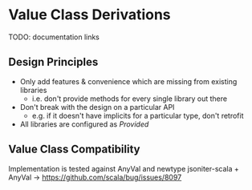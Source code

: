 # Value Class Derivations

TODO: documentation links

## Design Principles

* Only add features & convenience which are missing from existing libraries
  * i.e. don't provide methods for every single library out there 
* Don't break with the design on a particular API
  * e.g. if it doesn't have implicits for a particular type, don't retrofit
* All libraries are configured as _Provided_

## Value Class Compatibility
Implementation is tested against AnyVal and newtype
jsoniter-scala + AnyVal -> https://github.com/scala/bug/issues/8097 